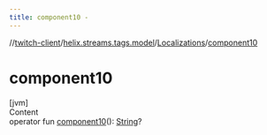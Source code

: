 ```yaml
---
title: component10 -
---
```

//[twitch-client](../../index.md)/[helix.streams.tags.model](../index.md)/[Localizations](index.md)/[component10](component10.md)



# component10  
[jvm]  
Content  
operator fun [component10](component10.md)(): [String](https://kotlinlang.org/api/latest/jvm/stdlib/kotlin/-string/index.html)?  



